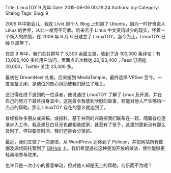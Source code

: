 Title: LinuxTOY 9 周年
Date: 2015-06-06 00:29:24
Authors: toy
Category: Sitelog
Tags: 
Slug: 9

2005 年中那会儿，我在 Livid 的个人 Blog 上知道了 Ubuntu，因为一时好奇进入 Linux 的世界，从此一发而不可收。后来苦于 Linux 中文资讯过少的现实，怀着一个新人的热情，在 2006 年 6 月 6 日建立了 LinuxTOY。迄今为止，LinuxTOY 已经 9 周年了。

<!-- PELICAN_END_SUMMARY -->

在这 9 年中，我们总共撰写了 5,300 余篇文章，收到了近 100,000 条评论；有 13,095,400 多位用户访问，页面点击次数达 26,193,400；Feed 订阅逾 20,000，Twitter 关注 23,300 多。

最初在 DreamHost 扎根，后来搬到 MediaTemple，最终选择 VPSee 至今。一度准备关闭，是诸位的热心捐助使我们挺过了难关。

还记得在线下遇到的一位读者，他说通过 LinuxTOY 了解了 Linux 及开源，并在自己的努力下最终投身其中。这是最令我感到欣慰的故事，若能对他人产生哪怕一点点的帮助，那么 LinuxTOY 存在的意义就达到了。

曾经有许多朋友或来稿，或报料，基于共同的兴趣把我们联系在一起。随着各位逐渐步入工作，我及黑日白月兄也都相继成家，甚至有了孩子，这里的更新没有那么及时了，但只要有时间，我们还是会分享的。

最近，我们又做了一次更改，从 WordPress 迁移到了 Pelican，并把网站所有数据及源代码托管到了 [GitHub][g] 上。我们希望通过这种更加开放的做法，使你能够更轻易地参与进来。

也许只是一次小小的善意举动，但对他人却是无上的帮助，何乐而不为呢？

[g]: https://github.com/xuxiaodong/linuxtoy.org

